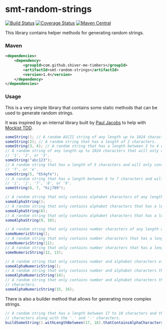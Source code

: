 <!---
Copyright 2015 Karl Bennett

Licensed under the Apache License, Version 2.0 (the "License");
you may not use this file except in compliance with the License.
You may obtain a copy of the License at

    http://www.apache.org/licenses/LICENSE-2.0

Unless required by applicable law or agreed to in writing, software
distributed under the License is distributed on an "AS IS" BASIS,
WITHOUT WARRANTIES OR CONDITIONS OF ANY KIND, either express or implied.
See the License for the specific language governing permissions and
limitations under the License.
-->
smt-random-strings
===========
[![Build Status](https://travis-ci.org/shiver-me-timbers/smt-random-parent.svg?branch=master)](https://travis-ci.org/shiver-me-timbers/smt-random-parent) [![Coverage Status](https://coveralls.io/repos/shiver-me-timbers/smt-random-parent/badge.svg?branch=master&service=github)](https://coveralls.io/github/shiver-me-timbers/smt-random-parent?branch=master) [![Maven Central](https://maven-badges.herokuapp.com/maven-central/com.github.shiver-me-timbers/smt-random-strings/badge.svg)](https://maven-badges.herokuapp.com/maven-central/com.github.shiver-me-timbers/smt-random-strings/)

This library contains helper methods for generating random strings.

### Maven

```xml
<dependencies>
    <dependency>
        <groupId>com.github.shiver-me-timbers</groupId>
        <artifactId>smt-random-strings</artifactId>
        <version>1.4</version>
    </dependency>
</dependencies>
```
### Usage

This is a very simple library that contains some static methods that can be used to generate random strings.

It was inspired by an internal library built by [Paul Jacobs](https://www.linkedin.com/profile/view?id=5717945) to help
with [Mockist TDD](http://martinfowler.com/articles/mocksArentStubs.html#ClassicalAndMockistTesting).

```java
someString(); // A random ASCII string of any length up to 1024 characters.
someString(2); // A random string that has a length of 2 characters.
someString(3, 4); // A random string that has a length between 3 to 4 characters.
// A random string of any length up to 1024 characters that will only contains the characters 'a', 'b', 'c',
// '1', '2', or '3'.
someString("abc123");
// A random string that has a length of 5 characters and will only contain the characters '6', '5', '4', 'g',
// 'f', or 'e'.
someString(5, "654gfe");
// A random string that has a length between 6 to 7 characters and will only contain the characters 'h', 
// 'i', 'j', '7', '8', or '9'.
someString(6, 7, "hij789");

// A random string that only contains alphabet characters of any length up to 1024 characters.
someAlphaString();
// A random string that only contains alphabet characters that has a length of 8 characters.
someAlphaString(8);
// A random string that only contains alphabet characters that has a length between 9 to 10 characters.
someAlphaString(9, 10);

// A random string that only contains number characters of any length up to 1024 characters.
someNumericString(); 
// A random string that only contains number characters that has a length of 11 characters.
someNumericString(11); 
// A random string that only contains number characters that has a length between 12 to 13 characters.
someNumericString(12, 13); 

// A random string that only contains number and alphabet characters of any length up to 1024 characters.
someAlphaNumericString();
// A random string that only contains number and alphabet characters that has a length of 14 characters.
someAlphaNumericString(14);
// A random string that only contains number and alphabet characters that has a length between 15 to 16
// characters.
someAlphaNumericString(15, 16);
```

There is also a builder method that allows for generating more complex strings.

```java
// A random string that has a length between 17 to 18 characters and that can also contain all the alphabet
// characters along with the '_' and '-' characters.
buildSomeString().withLengthBetween(17, 18).thatContainsAlphaCharacters().thatContains("_-").build();
```